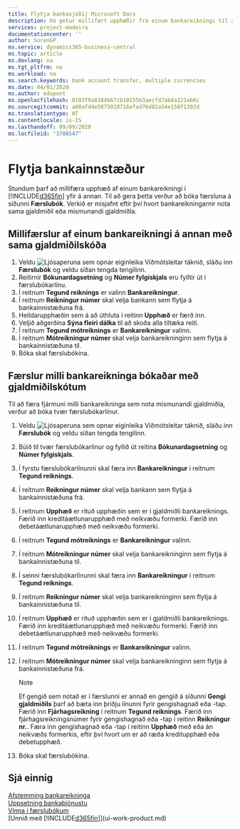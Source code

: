 ```yaml
---
title: Flytja bankasjóði| Microsoft Docs
description: Þú getur millifært upphæðir frá einum bankareikningi til annars, meðal annars í ólíkum gjaldmiðlum, með því að bóka millifærsluna í færslubókina.
services: project-madeira
documentationcenter: ''
author: SorenGP
ms.service: dynamics365-business-central
ms.topic: article
ms.devlang: na
ms.tgt_pltfrm: na
ms.workload: na
ms.search.keywords: bank account transfer, multiple currencies
ms.date: 04/01/2020
ms.author: edupont
ms.openlocfilehash: 0183f9a8184b67cb10155b3aecfd7ab4a121eb6c
ms.sourcegitcommit: a80afd4e5075018716efad76d82a54e158f1392d
ms.translationtype: HT
ms.contentlocale: is-IS
ms.lasthandoff: 09/09/2020
ms.locfileid: "3786547"
---
```

# <a name="transfer-bank-funds"></a>Flytja bankainnstæður
Stundum þarf að millifæra upphæð af einum bankareikningi í [!INCLUDE[d365fin](includes/d365fin_md.md)] yfir á annan. Til að gera þetta verður að bóka færsluna á síðunni **Færslubók**. Verkið er misjafnt eftir því hvort bankareikningarnir nota sama gjaldmiðil eða mismunandi gjaldmiðla.

## <a name="to-post-a-transfer-between-bank-accounts-with-the-same-currency-code"></a>Millifærslur af einum bankareikningi á annan með sama gjaldmiðilskóða
1. Veldu ![Ljósaperuna sem opnar eiginleika Viðmótsleitar](media/ui-search/search_small.png "Segðu mér hvað þú vilt gera") táknið, sláðu inn **Færslubók** og veldu síðan tengda tengilinn.
2. Reitirnir **Bókunardagsetning** og **Númer fylgiskjals** eru fylltir út í færslubókarlínu.
3. Í reitnum **Tegund reiknings** er valinn **Bankareikningur**.
4. Í reitnum **Reikningur númer** skal velja bankann sem flytja á bankainnistæðuna frá.
5. Heildarupphæðin sem á að úthluta í reitinn  **Upphæð** er færð inn.
6. Veljið aðgerðina **Sýna fleiri dálka** til að skoða alla tiltæka reiti.
7. Í reitnum **Tegund mótreiknings** er **Bankareikningur** valinn.
8. Í reitnum **Mótreikningur númer** skal velja bankareikninginn sem flytja á bankainnistæðuna til.
9. Bóka skal færslubókina.

## <a name="to-post-a-transfer-between-bank-accounts-with-different-currency-codes"></a>Færslur milli bankareikninga bókaðar með gjaldmiðilskótum
Til að færa fjármuni milli bankareikninga sem nota mismunandi gjaldmiðla, verður að bóka tvær færslubókarlínur.

1. Veldu ![Ljósaperuna sem opnar eiginleika Viðmótsleitar](media/ui-search/search_small.png "Segðu mér hvað þú vilt gera") táknið, sláðu inn **Færslubók** og veldu síðan tengda tengilinn.
2. Búið til tvær færslubókarlínur og fyllið út reitina **Bókunardagsetning** og **Númer fylgiskjals**.
3. Í fyrstu færslubókarlínunni skal færa inn **Bankareikningur** í reitnum **Tegund reiknings**.
4. Í reitnum **Reikningur númer** skal velja bankann sem flytja á bankainnistæðuna frá.
5. Í reitnum **Upphæð** er rituð upphæðin sem er í gjaldmiðli bankareiknings. Færið inn kreditáætlunarupphæð með neikvæðu formerki. Færið inn debetáætlunarupphæð með neikvæðu formerki.
6. Í reitnum **Tegund mótreiknings** er **Bankareikningur** valinn.
7. Í reitnum **Mótreikningur númer** skal velja bankareikninginn sem flytja á bankainnistæðuna til.
8. Í seinni færslubókarlínunni skal færa inn **Bankareikningur** í reitnum **Tegund reiknings**.
9. Í reitnum **Reikningur númer** skal velja bankareikninginn sem flytja á bankainnistæðuna til.
10. Í reitnum **Upphæð** er rituð upphæðin sem er í gjaldmiðli bankareiknings. Færið inn kreditáætlunarupphæð með neikvæðu formerki. Færið inn debetáætlunarupphæð með neikvæðu formerki.
11. Í reitnum **Tegund mótreiknings** er **Bankareikningur** valinn.  
12. Í reitnum **Mótreikningur númer** skal velja bankareikninginn sem flytja á bankainnistæðuna frá.

    > [!NOTE]  
    > Ef gengið sem notað er í færslunni er annað en gengið á síðunni **Gengi gjaldmiðils** þarf að bæta inn þriðju línunni fyrir gengishagnað eða -tap. Færið inn **Fjárhagsreikning** í reitnum **Tegund reiknings**. Færið inn fjárhagsreikningsnúmer fyrir gengishagnað eða -tap í reitinn **Reikningur nr.**. Færa inn gengishagnað eða -tap í reitinn **Upphæð** með eða án neikvæðs formerkis, eftir því hvort um er að ræða kreditupphæð eða debetupphæð.
13. Bóka skal færslubókina.

## <a name="see-also"></a>Sjá einnig
[Afstemming bankareikninga](bank-manage-bank-accounts.md)  
[Uppsetning bankaþjónustu](bank-setup-banking.md)  
[Vinna í færslubókum](ui-work-general-journals.md)  
[Unnið með [!INCLUDE[d365fin](includes/d365fin_md.md)]](ui-work-product.md)
